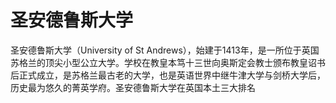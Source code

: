 # 圣安德鲁斯大学

圣安德鲁斯大学（University of St Andrews），始建于1413年，是一所位于英国苏格兰的顶尖小型公立大学。学校在教皇本笃十三世向奥斯定会教士颁布教皇诏书后正式成立，是苏格兰最古老的大学，也是英语世界中继牛津大学与剑桥大学后，历史最为悠久的菁英学府。圣安德鲁斯大学在英国本土三大排名